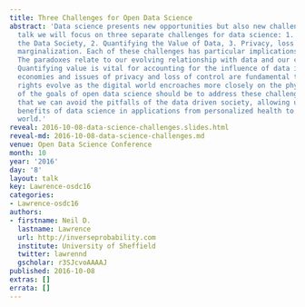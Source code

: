 ```yaml
---
title: Three Challenges for Open Data Science
abstract: 'Data science presents new opportunities but also new challenges. In this
  talk we will focus on three separate challenges for data science: 1. Paradoxes of
  the Data Society, 2. Quantifying the Value of Data, 3. Privacy, loss of control,
  marginalization. Each of these challenges has particular implications for data science.
  The paradoxes relate to our evolving relationship with data and our changing expectations.
  Quantifying value is vital for accounting for the influence of data in our new digital
  economies and issues of privacy and loss of control are fundamental to how our pre-existing
  rights evolve as the digital world encroaches more closely on the physical. One
  of the goals of open data science should be to address these challenges to ensure
  that we can avoid the pitfalls of the data driven society, allowing us to reap the
  benefits of data science in applications from personalized health to the developing
  world.'
reveal: 2016-10-08-data-science-challenges.slides.html
reveal-md: 2016-10-08-data-science-challenges.md
venue: Open Data Science Conference
month: 10
year: '2016'
day: '8'
layout: talk
key: Lawrence-osdc16
categories:
- Lawrence-osdc16
authors:
- firstname: Neil D.
  lastname: Lawrence
  url: http://inverseprobability.com
  institute: University of Sheffield
  twitter: lawrennd
  gscholar: r3SJcvoAAAAJ
published: 2016-10-08
extras: []
errata: []
---
```

